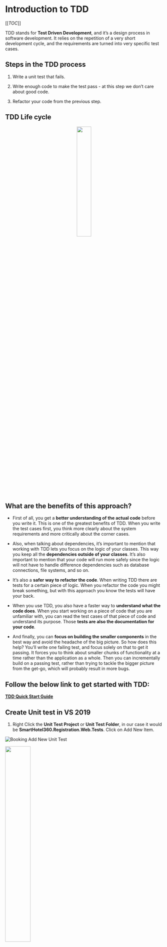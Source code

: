 # Introduction to TDD

[[_TOC_]]

TDD stands for **Test Driven Development**, and it’s a design process in software development. It relies on the repetition of a very short development cycle, and the requirements are turned into very specific test cases.

## Steps in the TDD process

1. Write a unit test that fails.

2. Write enough code to make the test pass - at this step we don’t care about good code.

3. Refactor your code from the previous step.

## TDD Life cycle

<!-- ![TDD Life cycle](../.Images/TDDLifeCycle.png =40%) -->
<p align="center">
  <img width=30% src="../.Images/TDDLifeCycle.png">
</p>

## What are the benefits of this approach?

- First of all, you get a **better understanding of the actual code** before you write it. This is one of the greatest benefits of TDD. When you write the test cases first, you think more clearly about the system requirements and more critically about the corner cases.

- Also, when talking about dependencies, it’s important to mention that working with TDD lets you focus on the logic of your classes. This way you keep all the **dependencies outside of your classes**. It’s also important to mention that your code will run more safely since the logic will not have to handle difference dependencies such as database connections, file systems, and so on.

- It’s also a **safer way to refactor the code**. When writing TDD there are tests for a certain piece of logic. When you refactor the code you might break something, but with this approach you know the tests will have your back.

- When you use TDD, you also have a faster way to **understand what the code does**. When you start working on a piece of code that you are unfamiliar with, you can read the test cases of that piece of code and understand its purpose. Those **tests are also the documentation for your code**.

- And finally, you can **focus on building the smaller components** in the best way and avoid the headache of the big picture. So how does this help? You’ll write one failing test, and focus solely on that to get it passing. It forces you to think about smaller chunks of functionality at a time rather than the application as a whole. Then you can incrementally build on a passing test, rather than trying to tackle the bigger picture from the get-go, which will probably result in more bugs.

## Follow the below link to get started with TDD:

**[TDD Quick Start Guide](https://docs.microsoft.com/en-us/visualstudio/test/quick-start-test-driven-development-with-test-explorer?view=vs-2019)**

## Create Unit test in VS 2019

1. Right Click the **Unit Test Project** or **Unit Test Folder**, in our case it would be **SmartHotel360.Registration.Web.Tests**. Click on Add New Item.

  ![Booking Add New Unit Test](../.Images/Booking-AddNewUnitTest.png)
    <p align="left">
      <img width=40% src="../.Images/Booking-AddNewUnitTest.png">
    </p>

2. Choose **Test** under Visual C# Items-> **Unit Test** as highlighted in the image. Give some meaningful name to the test file.

    <!-- ![Booking Create New Unit Test](../.Images/Booking-CreateNewUnitTest.png) -->
    <p align="left">
      <img width=100% src="../.Images/Booking-CreateNewUnitTest.png">
    </p>

3. Sample Unit Test would be created as shown below

    <!-- ![Booking Sample Unit Test](../.Images/Booking-SampleUnitTest.png =50%x) -->
    <p align="left">
      <img width=50% src="../.Images/Booking-SampleUnitTest.png">
    </p>

# Introduction to BDD

## What is BDD?
Behavioral Driven Development (BDD) is a software development approach that has evolved from TDD (Test Driven Development). It differs by being written in a **shared language, which improves communication between tech and non-tech teams and stakeholders**. In both development approaches, tests are written ahead of the code, but in BDD, tests are more user-focused and based on the system’s behavior.

## Getting started with BDD

This guide contains the following sections:

1. Installation and Setup
2. Adding a Feature File
3. Executing Your First Test
4. Implement the automation code and run tests again

> Instead of SpecFlow+ Runner, you can also use other test engines, like MsTest, xUnit, or NUnit. These packages are installed in exactly the same manner as SpecFlow+ Runner. However to follow all the steps in this guide, you need to install SpecFlow+ Runner. The evaluation version of SpecFlow+ Runner delays the execution of your tests by a number of seconds each time. You can request a [https://specflow.org/plus/request-trial/](demo license key) to remove this restriction (please include your name and company name, as this information is included in the license).

### Installation and Setup

Installing SpecFlow consists of two steps:
	
    1. Install the IDE integration
    
    2. Set up your Visual Studio project to work with SpecFlow

### Installing the IDE Integration Packages

The easiest way to install the SpecFlow Visual Studio extension method is to select **Tools | Extensions** and Updates from the menu in Visual Studio, switch to the Online search on the left and enter “SpecFlow” in the search field at the top right.

![](../.Images/InstallingSpecflow.png)

Click on the **Download** button to install the extension.

### Setting Up your SpecFlow Project

SpecFlow tests are usually placed into one or more separate projects in your solution, and these projects are referred to as a “specification project” below. The easiest and most convenient way to set up these projects is to use our SpecFlow NuGet package or one of the specific helper packages, like SpecRun.SpecFlow or SpecFlow.NUnit.

To set up your specification project:

1. Add an “**MSTest Test Project (.NET Core/ Framework)**” to your solution (e.g. “MyProject.Specs”).
    >Note: Adding a “Unit Test Project” simplifies the setup, as we will be using the .NET Core framework for this project. For a Full Framework project, select “Unit Test Project (.NET Framework)” instead.

2. Remove the UnitTest1.cs file, as it is not required.
3. Right-click on your solution (e.g. “MyProject.Specs”) and select **Manage NuGet Packages for Solution**.
4. Install the following packages (use the search field to filter the search results): 
	- SpecFlow
	- SpecFlow.Tools.MsBuild.Generation
	- SpecRun.SpecFlow
5. **Microsoft .NET Test SDK 15** is also required. If you have not installed this package already, please install it as well.

In order to run your tests, SpecFlow needs to generate so-called “code-behind” files. The SpecFlow.Tools.MsBuild.Generation NuGet package is responsible for generating these files whenever you build your solution.

Apart from this, make sure you have the below nuget packages installed in your specs.tests project.
>Note: Package for Specflow.MsTest is only for MSTest framework using SpecFlow.

![](../.Images/NugetPackages.png =20%x)

### Adding a Feature File

1. Right-click on your specifications project and select `Add -> New Item` from the popup menu.

2. Select SpecFlow Feature File (restrict the entries by entering “SpecFlow” in the search field), give it a meaningful name (e.g. “Calculator.feature”) and click on **Add**.
    >Note: Do not choose one of the feature files with a language in the name, as these files do not contain the skeleton code we will be using.

3. The feature file is added to your specification project. It includes a default scenario for adding two numbers. Update the feature file as per below code:

```
Feature: guestsearchbyname

Scenario: Search based on the first name
	**Given** a search bar is at the bookings app home page
	**When** the user enters "jus" as the first name into the search bar
	**Then** guest names starting with "jus" are shown on the home page
```

>Note: Gherkin language is used for above feature file.Gherkin is a Business Readable, Domain Specific Language created especially for behavior descriptions. It gives you the ability to remove logic details from behavior tests. Gherkin serves two purposes: serving as your project's documentation and automated tests.

### Generating Step Definitions

In order to test our scenario, we need to create step definitions that bind the statements in the test scenario to the application code. SpecFlow can automatically generate a skeleton for the automation code that you can then extend as necessary:

1. Right-click on your feature file in the code editor and select Generate Step Definitions from the popup menu. A dialogue is displayed.

2. Enter a name for the class, e.g. “GuestSearchbyNameSteps”.

3. Click on Generate and save the file. A new skeleton class is added to your project with steps for each of the steps in the scenario:

```
[Binding]
    public class GuestsearchbynameSteps
    {
        IBookingManager bookingManager = new BookingManager(new BookingRepository());
        private List<SmartHotel.Registration.DAL.Registration> firstNameSearchResult;

        [Given(@"a search bar is at the bookings app home page")]
        public void GivenASearchBarIsAtTheBookingsAppHomePage()
        {
            Console.WriteLine("Skip this!");
        }
        
        [When(@"the user enters ""(.*)"" as the first name into the search bar")]
        public void WhenTheUserEntersAsTheFirstNameIntoTheSearchBar(string firstName)
        {
            firstNameSearchResult = bookingManager.SearchGuestByFirstName(firstName);
        }
        
        [Then(@"guest names starting with ""(.*)"" are shown on the home page")]
        public void ThenGuestNamesStartingWithAreShownOnTheHomePage(string expectedFirstNameResult)
        {
            Assert.IsNotNull(firstNameSearchResult);
            Assert.AreEqual(2, firstNameSearchResult.Count);
            foreach(var result in firstNameSearchResult)
            {
                Assert.IsTrue(result.CustomerName.ToLowerInvariant().StartsWith(expectedFirstNameResult));
            }           
        }
    }
```

### Feature Steps

1. **Given**
The purpose of Given steps is to put the system in a known state before the user (or external system) starts interacting with the system (in the When steps). Avoid talking about user interaction in givens. 

2. **When**
The purpose of When steps is to describe the key action the user performs.

3. **Then**
The purpose of Then steps is to observe outcomes. The observations should be related to the business value/benefit in your feature description. The observations should inspect the output of the system (a report, user interface, message, command output).
